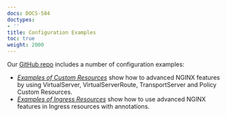 ```yaml
---
docs: DOCS-584
doctypes:
- ''
title: Configuration Examples
toc: true
weight: 2000
---
```


Our [GitHub repo](https://github.com/nginxinc/kubernetes-ingress) includes a number of configuration examples:

- [*Examples of Custom Resources*](https://github.com/nginxinc/kubernetes-ingress/tree/v3.5.1/examples/custom-resources) show how to advanced NGINX features by using VirtualServer, VirtualServerRoute, TransportServer and Policy Custom Resources.
- [*Examples of Ingress Resources*](https://github.com/nginxinc/kubernetes-ingress/tree/v3.5.1/examples/ingress-resources) show how to use advanced NGINX features in Ingress resources with annotations.
